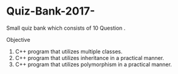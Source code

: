 # Quiz-Bank-2017-
Small quiz bank which consists of 10 Question . 

Objective
1.  C++ program that utilizes multiple classes.
2.  C++ program that utilizes inheritance in a practical manner.
3.  C++ program that utilizes polymorphism in a practical manner.
